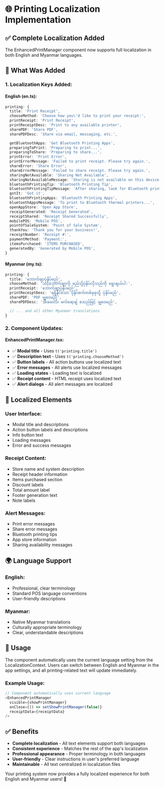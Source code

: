 # 🌐 Printing Localization Implementation

## ✅ **Complete Localization Added**

The EnhancedPrintManager component now supports full localization in both English and Myanmar languages.

## 🔧 **What Was Added**

### **1. Localization Keys Added:**

#### **English (en.ts):**

```typescript
printing: {
  title: 'Print Receipt',
  chooseMethod: 'Choose how you\'d like to print your receipt:',
  printReceipt: 'Print Receipt',
  printReceiptDesc: 'Print to any available printer',
  sharePDF: 'Share PDF',
  sharePDFDesc: 'Share via email, messaging, etc.',

  getBluetoothApps: 'Get Bluetooth Printing Apps',
  preparingToPrint: 'Preparing to print...',
  preparingToShare: 'Preparing to share...',
  printError: 'Print Error',
  printErrorMessage: 'Failed to print receipt. Please try again.',
  shareError: 'Share Error',
  shareErrorMessage: 'Failed to share receipt. Please try again.',
  sharingNotAvailable: 'Sharing Not Available',
  sharingNotAvailableMessage: 'Sharing is not available on this device',
  bluetoothPrintingTip: 'Bluetooth Printing Tip',
  bluetoothPrintingTipMessage: 'After sharing, look for Bluetooth printing apps...',
  gotIt: 'Got it',
  bluetoothPrintingApps: 'Bluetooth Printing Apps',
  bluetoothAppsMessage: 'To print to Bluetooth thermal printers...',
  openAppStore: 'Open App Store',
  receiptGenerated: 'Receipt Generated',
  receiptShared: 'Receipt Shared Successfully',
  mobilePOS: 'Mobile POS',
  pointOfSaleSystem: 'Point of Sale System',
  thankYou: 'Thank you for your business!',
  receiptNumber: 'Receipt #:',
  paymentMethod: 'Payment:',
  itemsPurchased: 'ITEMS PURCHASED',
  generatedBy: 'Generated by Mobile POS',
}
```

#### **Myanmar (my.ts):**

```typescript
printing: {
  title: 'ဘောက်ချာပုံနှိပ်မည်',
  chooseMethod: 'သင့်ဘောက်ချာကို မည်သို့ပုံနှိပ်လိုသည်ကို ရွေးချယ်ပါ:',
  printReceipt: 'ဘောက်ချာပုံနှိပ်မည်',
  printReceiptDesc: 'ရရှိနိုင်သော ပုံနှိပ်စက်တစ်ခုခုသို့ ပုံနှိပ်မည်',
  sharePDF: 'PDF မျှဝေမည်',
  sharePDFDesc: 'အီးမေးလ်၊ မက်ဆေ့ချ် စသည်ဖြင့် မျှဝေမည်',

  // ... and all other Myanmar translations
}
```

### **2. Component Updates:**

#### **EnhancedPrintManager.tsx:**

- ✅ **Modal title** - Uses `t('printing.title')`
- ✅ **Description text** - Uses `t('printing.chooseMethod')`
- ✅ **Button labels** - All action buttons use localized text
- ✅ **Error messages** - All alerts use localized messages
- ✅ **Loading states** - Loading text is localized
- ✅ **Receipt content** - HTML receipt uses localized text
- ✅ **Alert dialogs** - All alert messages are localized

## 🎯 **Localized Elements**

### **User Interface:**

- Modal title and descriptions
- Action button labels and descriptions
- Info button text
- Loading messages
- Error and success messages

### **Receipt Content:**

- Store name and system description
- Receipt header information
- Items purchased section
- Discount labels
- Total amount label
- Footer generation text
- Note labels

### **Alert Messages:**

- Print error messages
- Share error messages
- Bluetooth printing tips
- App store information
- Sharing availability messages

## 🌍 **Language Support**

### **English:**

- Professional, clear terminology
- Standard POS language conventions
- User-friendly descriptions

### **Myanmar:**

- Native Myanmar translations
- Culturally appropriate terminology
- Clear, understandable descriptions

## 🔧 **Usage**

The component automatically uses the current language setting from the LocalizationContext. Users can switch between English and Myanmar in the app settings, and all printing-related text will update immediately.

### **Example Usage:**

```typescript
// Component automatically uses current language
<EnhancedPrintManager
  visible={showPrintManager}
  onClose={() => setShowPrintManager(false)}
  receiptData={receiptData}
/>
```

## ✅ **Benefits**

- **Complete localization** - All text elements support both languages
- **Consistent experience** - Matches the rest of the app's localization
- **Professional appearance** - Proper terminology in both languages
- **User-friendly** - Clear instructions in user's preferred language
- **Maintainable** - All text centralized in localization files

Your printing system now provides a fully localized experience for both English and Myanmar users! 🎉
